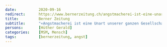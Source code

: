 ```yaml
---
date:          2020-09-16
redirect:      https://www.bernerzeitung.ch/angstmacherei-ist-eine-unart-unserer-gesellschaft-698756136390
title:         Berner Zeitung
subtitle:      "«Angstmacherei ist eine Unart unserer ganzen Gesellschaft»"
persons:       [Hüther Gerald]
categories:    [MSM, Mensch]
tags:          [bernerzeitung, angst]
---
```

